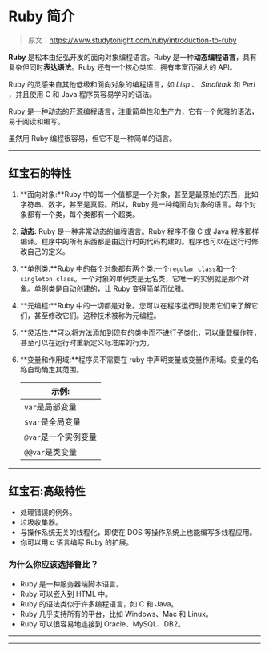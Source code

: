 # Ruby 简介

> 原文：<https://www.studytonight.com/ruby/introduction-to-ruby>

**Ruby** 是松本由纪弘开发的面向对象编程语言。Ruby 是一种**动态编程语言**，具有复杂但同时**表达语法**。Ruby 还有一个核心类库，拥有丰富而强大的 API。

Ruby 的灵感来自其他低级和面向对象的编程语言，如 *Lisp* 、 *Smalltalk* 和 *Perl* ，并且使用 C 和 Java 程序员容易学习的语法。

Ruby 是一种动态的开源编程语言，注重简单性和生产力，它有一个优雅的语法，易于阅读和编写。

虽然用 Ruby 编程很容易，但它不是一种简单的语言。

* * *

## 红宝石的特性

1.  **面向对象:**Ruby 中的每一个值都是一个对象，甚至是最原始的东西，比如字符串、数字，甚至是真假。所以，Ruby 是一种纯面向对象的语言。每个对象都有一个类，每个类都有一个超类。
2.  **动态:** Ruby 是一种非常动态的编程语言。Ruby 程序不像 C 或 Java 程序那样编译。程序中的所有东西都是由运行时的代码构建的。程序也可以在运行时修改自己的定义。
3.  **单例类:**Ruby 中的每个对象都有两个类:一个`regular class`和一个`singleton class`。一个对象的单例类是无名类，它唯一的实例就是那个对象。单例类是自动创建的，让 Ruby 变得简单而优雅。
4.  **元编程:**Ruby 中的一切都是对象。您可以在程序运行时使用它们来了解它们，甚至修改它们。这种技术被称为元编程。
5.  **灵活性:**可以将方法添加到现有的类中而不进行子类化，可以重载操作符，甚至可以在运行时重新定义标准库的行为。
6.  **变量和作用域:**程序员不需要在 ruby 中声明变量或变量作用域。变量的名称自动确定其范围。

    | 示例: |
    | --- |
    | `var`是局部变量 |
    | `$var`是全局变量 |
    | `@var`是一个实例变量 |
    | `@@var`是类变量 |

* * *

## 红宝石:高级特性

*   处理错误的例外。
*   垃圾收集器。
*   与操作系统无关的线程化，即使在 DOS 等操作系统上也能编写多线程应用。
*   你可以用 c 语言编写 Ruby 的扩展。

### 为什么你应该选择鲁比？

*   Ruby 是一种服务器端脚本语言。
*   Ruby 可以嵌入到 HTML 中。
*   Ruby 的语法类似于许多编程语言，如 C 和 Java。
*   Ruby 几乎支持所有的平台，比如 Windows、Mac 和 Linux。
*   Ruby 可以很容易地连接到 Oracle、MySQL、DB2。

* * *

* * *